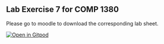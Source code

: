 ## Lab Exercise 7 for COMP 1380

Please go to moodle to download the corresponding lab sheet.

[![Open in Gitpod](https://gitpod.io/button/open-in-gitpod.svg)](https://gitpod.io/#https://github.com/apogiatzis/comp1830-lab7-2022)